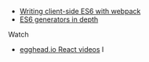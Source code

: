 * [Writing client-side ES6 with webpack](http://www.2ality.com/2015/04/webpack-es6.html?utm_source=feedburner&utm_medium=feed&utm_campaign=Feed%3A+2ality+%282ality+%E2%80%93+technology%2C+life%29)
* [ES6 generators in depth](http://www.2ality.com/2015/03/es6-generators.html?utm_source=feedburner&utm_medium=feed&utm_campaign=Feed%3A+2ality+%282ality+%E2%80%93+technology%2C+life%29)

Watch

* [egghead.io React videos](https://egghead.io/technologies/react?order=desc&page=1)
I